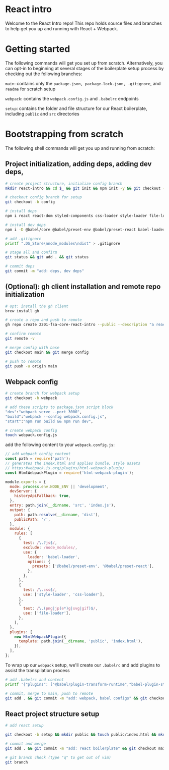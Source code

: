 # React intro

Welcome to the React Intro repo! This repo holds source files and branches to help get you up and running with React + Webpack.

# Getting started

The following commands will get you set up from scratch. Alternatively, you can opt-in to beginning at several stages of the boilerplate setup process by checking out the following branches:

`main`: contains only the `package.json, package-lock.json, .gitignore`, and `readme` for scratch setup

`webpack`: contains the `webpack.config.js` and `.babelrc` endpoints

`setup`: contains the folder and file structure for our React boilerplate, including `public` and `src` directories

# Bootstrapping from scratch

The following shell commands will get you up and running from scratch:

## Project initialization, adding deps, adding dev deps,

```bash
# create project structure, initialize config branch
mkdir react-intro && cd $_ && git init && npm init -y && git checkout -b main && git add . && git commit -m "init commit"

# checkout config branch for setup
git checkout -b config

# install deps
npm i react react-dom styled-components css-loader style-loader file-loader

# install dev deps
npm i -D @babel/core @babel/preset-env @babel/preset-react babel-loader babel-plugin-styled-components html-webpack-plugin webpack webpack-cli webpack-dev-server @babel/plugin-transform-runtime

# add .gitignore
printf ".DS_Store\nnode_modules\ndist" > .gitignore

# stage all and confirm
git status && git add . && git status

# commit deps
git commit -m "add: deps, dev deps"
```

## (Optional): gh client installation and remote repo initialization

```bash
# opt: install the gh client
brew install gh

# create a repo and push to remote
gh repo create 2201-fsa-core-react-intro --public --description "a react intro for 2201-fsa-core" --source=. --remote=origin

# confirm remote
git remote -v

# merge config with base
git checkout main && git merge config

# push to remote
git push -u origin main
```

## Webpack config

```bash
# create branch for webpack setup
git checkout -b webpack

# add these scripts to package.json script block
"dev":"webpack serve --port 3000",
"build":"webpack --config webpack.config.js",
"start":"npm run build && npm run dev",

# create webpack config
touch webpack.config.js
```

add the following content to your `webpack.config.js`:

```javascript
// add webpack config content
const path = require('path');
// generates the index.html and applies bundle, style assets
// https:#webpack.js.org/plugins/html-webpack-plugin/
const HtmlWebpackPlugin = require('html-webpack-plugin');

module.exports = {
  mode: process.env.NODE_ENV || 'development',
  devServer: {
    historyApiFallback: true,
  },
  entry: path.join(__dirname, 'src', 'index.js'),
  output: {
    path: path.resolve(__dirname, 'dist'),
    publicPath: '/',
  },
  module: {
    rules: [
      {
        test: /\.?js$/,
        exclude: /node_modules/,
        use: {
          loader: 'babel-loader',
          options: {
            presets: ['@babel/preset-env', '@babel/preset-react'],
          },
        },
      },
      {
        test: /\.css$/,
        use: ['style-loader', 'css-loader'],
      },
      {
        test: /\.(png|jp(e*)g|svg|gif)$/,
        use: ['file-loader'],
      },
    ],
  },
  plugins: [
    new HtmlWebpackPlugin({
      template: path.join(__dirname, 'public', 'index.html'),
    }),
  ],
};
```

To wrap up our `webpack` setup, we'll create our `.babelrc` and add plugins to assist the transpilation process

```bash
# add .babelrc and content
printf '{"plugins": ["@babel/plugin-transform-runtime","babel-plugin-styled-components"]}' > .babelrc

# commit, merge to main, push to remote
git add . && git commit -m "add: webpack, babel configs" && git checkout main && git merge webpack && git push
```

## React project structure setup

```bash
# add react setup

git checkout -b setup && mkdir public && touch public/index.html && mkdir src && touch src/index.js src/index.css

# commit and merge
git add . && git commit -m "add: react boilerplate" && git checkout main && git merge setup && git push

# git branch check (type "q" to get out of vim)
git branch
```
